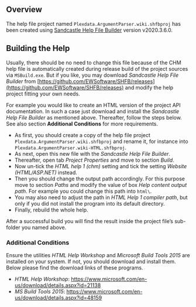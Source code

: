 
## Overview

The help file project named ``Plexdata.ArgumentParser.wiki.shfbproj`` has been created using [Sandcastle Help File Builder](https://ewsoftware.github.io/SHFB/html/bd1ddb51-1c4f-434f-bb1a-ce2135d3a909.htm) version v2020.3.6.0.

## Building the Help

Usually, there should be no need to change this file because of the CHM help file is automatically created during release build of the project sources via ``MSBuild.exe``. But if you like, you may download _Sandcastle Help File Builder_ from [https://github.com/EWSoftware/SHFB/releases](https://github.com/EWSoftware/SHFB/releases) and modify the help project fitting your own needs.

For example you would like to create an HTML version of the project API documentation. In such a case just download and install the _Sandcastle Help File Builder_ as mentioned above. Thereafter, follow the steps below. See also section **Additional Conditions** for more requirements.

* As first, you should create a copy of the help file project ``Plexdata.ArgumentParser.wiki.shfbproj`` and rename it, for instance into ``Plexdata.ArgumentParser.wiki-HTML.shfbproj``. 
* As next, open this new file with the _Sandcastle Help File Builder_.
* Thereafter, open tab _Project Properties_ and move to section _Build_. 
* Now un-tick the _HTML help 1 (chm)_ setting and tick the setting _Website (HTML/ASP.NET)_ instead.
* Then you should change the output path accordingly. For this purpose move to section _Paths_ and modify the value of box _Help content output path_. For example you could change this path into ``html\``. 
* You may also need to adjust the path in _HTML Help 1 compiler path_, but only if you did not install the program into its default directory. 
* Finally, rebuild the whole help.

After a successful build you will find the result inside the project file’s sub-folder you named above.

### Additional Conditions

Ensure the utilities _HTML Help Workshop_ and _Microsoft Build Tools 2015_ are installed on your system. If not, you should download and install them. Below please find the download links of these programs.

* _HTML Help Workshop_: https://www.microsoft.com/en-us/download/details.aspx?id=21138
* _MS Build Tools 2015_: https://www.microsoft.com/en-us/download/details.aspx?id=48159
